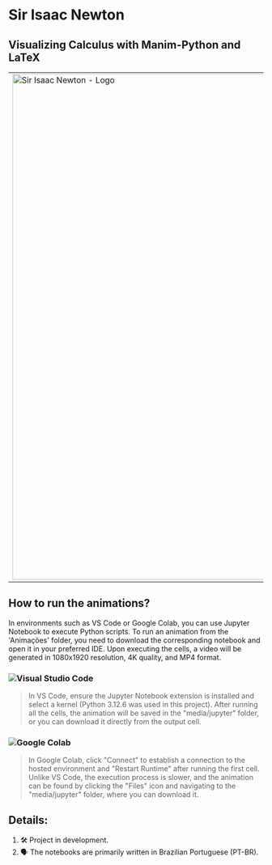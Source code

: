 # Sir Isaac Newton
## Visualizing Calculus with Manim-Python and LaTeX

<table>
  <tr>
    <td>
      <img src="https://media.licdn.com/dms/image/v2/D562DAQG-MwajNh8U9w/profile-treasury-image-shrink_800_800/profile-treasury-image-shrink_800_800/0/1735154144488?e=1740762000&v=beta&t=HOn8owPRYe0XqPWeNmCWTCemorIpLzKJdy3qPPsaI5U" alt="Sir Isaac Newton - Logo" width="1000"/>
    </td>
    <td>
      📄 <b>Description:</b><br>
      <i>This project uses Manim, a Python library for mathematical animations, and LaTeX, a markup language, to create clear visualizations of complex Calculus concepts. These animations aim to make topics more accessible and engaging through interactive content shared on Instagram.</i><br><br>
      💻 <b>Tools & Technologies:</b><br>
      - Python<br>
      - Jupyter Notebook<br>
      - Visual Studio Code<br>
      - Git and GitHub<br><br>
      🔗 <b>Project URL:</b><br>
      <a href="https://www.instagram.com/sir.inewton/">Visit on Instagram</a>
    </td>
  </tr>
</table>

## How to run the animations?

In environments such as VS Code or Google Colab, you can use Jupyter Notebook to execute Python scripts. To run an animation from the 'Animações' folder, you need to download the corresponding notebook and open it in your preferred IDE. Upon executing the cells, a video will be generated in 1080x1920 resolution, 4K quality, and MP4 format.

### ![Visual Studio Code](https://img.shields.io/badge/Visual%20Studio%20Code-0078d7.svg?style=for-the-badge&logo=visual-studio-code&logoColor=white)
> In VS Code, ensure the Jupyter Notebook extension is installed and select a kernel (Python 3.12.6 was used in this project). After running all the cells, the animation will be saved in the "media/jupyter" folder, or you can download it directly from the output cell.

### ![Google Colab](https://img.shields.io/badge/Google%20Colab-%23F9A825.svg?style=for-the-badge&logo=googlecolab&logoColor=white) 
> In Google Colab, click "Connect" to establish a connection to the hosted environment and "Restart Runtime" after running the first cell. Unlike VS Code, the execution process is slower, and the animation can be found by clicking the "Files" icon and navigating to the "media/jupyter" folder, where you can download it.

## Details:

1. 🛠️ Project in development.
2. 🗣️ The notebooks are primarily written in Brazilian Portuguese (PT-BR).
